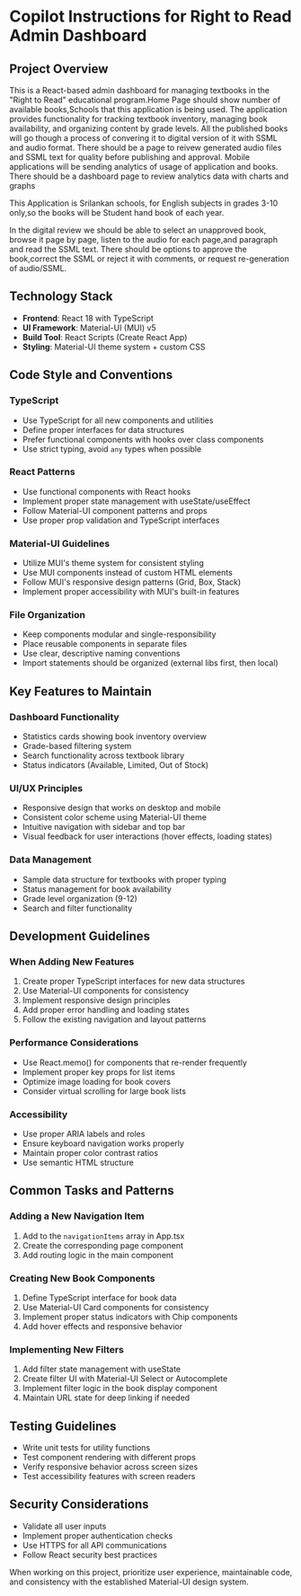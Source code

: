 # Copilot Instructions for Right to Read Admin Dashboard

## Project Overview
This is a React-based admin dashboard for managing textbooks in the "Right to Read" educational program.Home Page should show number of available books,Schools that this application is being used. The application provides functionality for tracking textbook inventory, managing book availability, and organizing content by grade levels. All the published books will go though a process of convering it to digital version of it with SSML and audio format. There should be a page to reivew generated audio files and SSML text for quality before publishing and approval. Mobile applications will be sending analytics of usage of application and books. There should be a dashboard page to review analytics data with charts and graphs

This Application is Srilankan schools, for English subjects in grades 3-10 only,so the books will be Student hand book of each year.

In the digital review we should be able to select an unapproved book, browse it page by page, listen to the audio for each page,and paragraph and read the SSML text. There should be options to approve the book,correct the SSML or reject it with comments, or request re-generation of audio/SSML.

## Technology Stack
- **Frontend**: React 18 with TypeScript
- **UI Framework**: Material-UI (MUI) v5
- **Build Tool**: React Scripts (Create React App)
- **Styling**: Material-UI theme system + custom CSS

## Code Style and Conventions

### TypeScript
- Use TypeScript for all new components and utilities
- Define proper interfaces for data structures
- Prefer functional components with hooks over class components
- Use strict typing, avoid `any` types when possible

### React Patterns
- Use functional components with React hooks
- Implement proper state management with useState/useEffect
- Follow Material-UI component patterns and props
- Use proper prop validation and TypeScript interfaces

### Material-UI Guidelines
- Utilize MUI's theme system for consistent styling
- Use MUI components instead of custom HTML elements
- Follow MUI's responsive design patterns (Grid, Box, Stack)
- Implement proper accessibility with MUI's built-in features

### File Organization
- Keep components modular and single-responsibility
- Place reusable components in separate files
- Use clear, descriptive naming conventions
- Import statements should be organized (external libs first, then local)

## Key Features to Maintain

### Dashboard Functionality
- Statistics cards showing book inventory overview
- Grade-based filtering system
- Search functionality across textbook library
- Status indicators (Available, Limited, Out of Stock)

### UI/UX Principles
- Responsive design that works on desktop and mobile
- Consistent color scheme using Material-UI theme
- Intuitive navigation with sidebar and top bar
- Visual feedback for user interactions (hover effects, loading states)

### Data Management
- Sample data structure for textbooks with proper typing
- Status management for book availability
- Grade level organization (9-12)
- Search and filter functionality

## Development Guidelines

### When Adding New Features
1. Create proper TypeScript interfaces for new data structures
2. Use Material-UI components for consistency
3. Implement responsive design principles
4. Add proper error handling and loading states
5. Follow the existing navigation and layout patterns

### Performance Considerations
- Use React.memo() for components that re-render frequently
- Implement proper key props for list items
- Optimize image loading for book covers
- Consider virtual scrolling for large book lists

### Accessibility
- Use proper ARIA labels and roles
- Ensure keyboard navigation works properly
- Maintain proper color contrast ratios
- Use semantic HTML structure

## Common Tasks and Patterns

### Adding a New Navigation Item
1. Add to the `navigationItems` array in App.tsx
2. Create the corresponding page component
3. Add routing logic in the main component

### Creating New Book Components
1. Define TypeScript interface for book data
2. Use Material-UI Card components for consistency
3. Implement proper status indicators with Chip components
4. Add hover effects and responsive behavior

### Implementing New Filters
1. Add filter state management with useState
2. Create filter UI with Material-UI Select or Autocomplete
3. Implement filter logic in the book display component
4. Maintain URL state for deep linking if needed

## Testing Guidelines
- Write unit tests for utility functions
- Test component rendering with different props
- Verify responsive behavior across screen sizes
- Test accessibility features with screen readers

## Security Considerations
- Validate all user inputs
- Implement proper authentication checks
- Use HTTPS for all API communications
- Follow React security best practices

When working on this project, prioritize user experience, maintainable code, and consistency with the established Material-UI design system.

